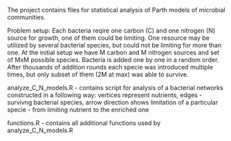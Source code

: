 The project contains files for statistical analysis of Parth models of microbial communities. 

Problem setup:
Each bacteria reqire one carbon (C) and one nitrogen (N) source for growth, one of them could be limiting. One resource may be utilized by several bacterial species, but could not be limiting for more than one. At the initial setup we have M carbon and M nitrogen sources and set of MxM possible species. Bacteria is added one by one in a random order. After thousands of addition rounds each specie was introduced multiple times, but only subset of them (2M at max) was able to survive.

analyze_C_N_models.R - contains script for analysis of a bacterial networks constructed in a following way: vertices represent nutrients,
                       edges - survivng bacterial species, arrow direction shows limitation of a particular specie - from limiting
                       nutrient to the enriched one

functions.R          - contains all additional functions used by analyze_C_N_models.R
